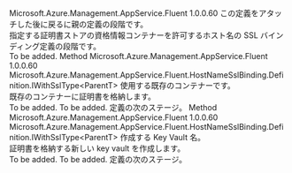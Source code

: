 <Type Name="IWithKeyVault&lt;ParentT&gt;" FullName="Microsoft.Azure.Management.AppService.Fluent.HostNameSslBinding.Definition.IWithKeyVault&lt;ParentT&gt;">
  <TypeSignature Language="C#" Value="public interface IWithKeyVault&lt;ParentT&gt;" />
  <TypeSignature Language="ILAsm" Value=".class public interface auto ansi abstract IWithKeyVault`1&lt;ParentT&gt;" />
  <TypeSignature Language="DocId" Value="T:Microsoft.Azure.Management.AppService.Fluent.HostNameSslBinding.Definition.IWithKeyVault`1" />
  <TypeSignature Language="VB.NET" Value="Public Interface IWithKeyVault(Of ParentT)" />
  <TypeSignature Language="F#" Value="type IWithKeyVault&lt;'ParentT&gt; = interface" />
  <AssemblyInfo>
    <AssemblyName>Microsoft.Azure.Management.AppService.Fluent</AssemblyName>
    <AssemblyVersion>1.0.0.60</AssemblyVersion>
  </AssemblyInfo>
  <TypeParameters>
    <TypeParameter Name="ParentT" />
  </TypeParameters>
  <Interfaces />
  <Docs>
    <typeparam name="ParentT">この定義をアタッチした後に戻るに親の定義の段階です。</typeparam>
    <summary>
            指定する証明書ストアの資格情報コンテナーを許可するホスト名の SSL バインディング定義の段階です。
            </summary>
    <remarks>To be added.</remarks>
  </Docs>
  <Members>
    <Member MemberName="WithExistingKeyVault">
      <MemberSignature Language="C#" Value="public Microsoft.Azure.Management.AppService.Fluent.HostNameSslBinding.Definition.IWithSslType&lt;ParentT&gt; WithExistingKeyVault (Microsoft.Azure.Management.KeyVault.Fluent.IVault vault);" />
      <MemberSignature Language="ILAsm" Value=".method public hidebysig newslot virtual instance class Microsoft.Azure.Management.AppService.Fluent.HostNameSslBinding.Definition.IWithSslType`1&lt;!ParentT&gt; WithExistingKeyVault(class Microsoft.Azure.Management.KeyVault.Fluent.IVault vault) cil managed" />
      <MemberSignature Language="DocId" Value="M:Microsoft.Azure.Management.AppService.Fluent.HostNameSslBinding.Definition.IWithKeyVault`1.WithExistingKeyVault(Microsoft.Azure.Management.KeyVault.Fluent.IVault)" />
      <MemberSignature Language="VB.NET" Value="Public Function WithExistingKeyVault (vault As IVault) As IWithSslType(Of ParentT)" />
      <MemberSignature Language="F#" Value="abstract member WithExistingKeyVault : Microsoft.Azure.Management.KeyVault.Fluent.IVault -&gt; Microsoft.Azure.Management.AppService.Fluent.HostNameSslBinding.Definition.IWithSslType&lt;'ParentT&gt;" Usage="iWithKeyVault.WithExistingKeyVault vault" />
      <MemberType>Method</MemberType>
      <AssemblyInfo>
        <AssemblyName>Microsoft.Azure.Management.AppService.Fluent</AssemblyName>
        <AssemblyVersion>1.0.0.60</AssemblyVersion>
      </AssemblyInfo>
      <ReturnValue>
        <ReturnType>Microsoft.Azure.Management.AppService.Fluent.HostNameSslBinding.Definition.IWithSslType&lt;ParentT&gt;</ReturnType>
      </ReturnValue>
      <Parameters>
        <Parameter Name="vault" Type="Microsoft.Azure.Management.KeyVault.Fluent.IVault" />
      </Parameters>
      <Docs>
        <param name="vault">使用する既存のコンテナーです。</param>
        <summary>
            既存のコンテナーに証明書を格納します。
            </summary>
        <returns>To be added.</returns>
        <remarks>To be added.</remarks>
        <return>定義の次のステージ。</return>
      </Docs>
    </Member>
    <Member MemberName="WithNewKeyVault">
      <MemberSignature Language="C#" Value="public Microsoft.Azure.Management.AppService.Fluent.HostNameSslBinding.Definition.IWithSslType&lt;ParentT&gt; WithNewKeyVault (string vaultName);" />
      <MemberSignature Language="ILAsm" Value=".method public hidebysig newslot virtual instance class Microsoft.Azure.Management.AppService.Fluent.HostNameSslBinding.Definition.IWithSslType`1&lt;!ParentT&gt; WithNewKeyVault(string vaultName) cil managed" />
      <MemberSignature Language="DocId" Value="M:Microsoft.Azure.Management.AppService.Fluent.HostNameSslBinding.Definition.IWithKeyVault`1.WithNewKeyVault(System.String)" />
      <MemberSignature Language="VB.NET" Value="Public Function WithNewKeyVault (vaultName As String) As IWithSslType(Of ParentT)" />
      <MemberSignature Language="F#" Value="abstract member WithNewKeyVault : string -&gt; Microsoft.Azure.Management.AppService.Fluent.HostNameSslBinding.Definition.IWithSslType&lt;'ParentT&gt;" Usage="iWithKeyVault.WithNewKeyVault vaultName" />
      <MemberType>Method</MemberType>
      <AssemblyInfo>
        <AssemblyName>Microsoft.Azure.Management.AppService.Fluent</AssemblyName>
        <AssemblyVersion>1.0.0.60</AssemblyVersion>
      </AssemblyInfo>
      <ReturnValue>
        <ReturnType>Microsoft.Azure.Management.AppService.Fluent.HostNameSslBinding.Definition.IWithSslType&lt;ParentT&gt;</ReturnType>
      </ReturnValue>
      <Parameters>
        <Parameter Name="vaultName" Type="System.String" />
      </Parameters>
      <Docs>
        <param name="vaultName">作成する Key Vault 名。</param>
        <summary>
            証明書を格納する新しい key vault を作成します。
            </summary>
        <returns>To be added.</returns>
        <remarks>To be added.</remarks>
        <return>定義の次のステージ。</return>
      </Docs>
    </Member>
  </Members>
</Type>